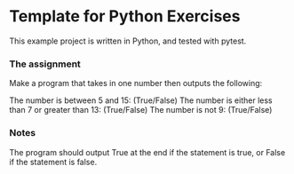 # Template for Python Exercises
This example project is written in Python, and tested with pytest.

### The assignment
Make a program that takes in one number then outputs the following:  

The number is between 5 and 15: (True/False)
The number is either less than 7 or greater than 13: (True/False)
The number is not 9: (True/False)

### Notes
The program should output True at the end if the statement is true, or False if the statement is false.
